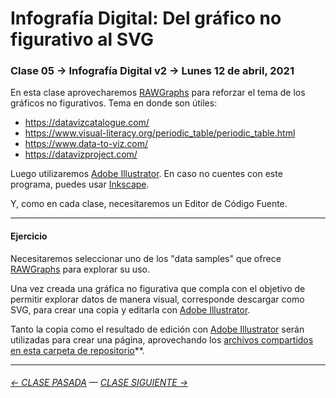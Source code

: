 # Infografía Digital: Del gráfico no figurativo al SVG

### Clase 05 → Infografía Digital v2 → Lunes 12 de abril, 2021

En esta clase aprovecharemos [RAWGraphs](https://app.rawgraphs.io/) para reforzar el tema de los gráficos no figurativos. Tema en donde son útiles:

- https://datavizcatalogue.com/
- https://www.visual-literacy.org/periodic_table/periodic_table.html
- https://www.data-to-viz.com/
- https://datavizproject.com/

Luego utilizaremos [Adobe Illustrator](https://www.adobe.com/la/products/illustrator.html). En caso no cuentes con este programa, puedes usar [Inkscape](https://inkscape.org/es/). 

Y, como en cada clase, necesitaremos un Editor de Código Fuente.

- - - - - - - - - - - - - - - - - - - - - - - - - - - - - - - - 

#### Ejercicio

Necesitaremos seleccionar uno de los "data samples" que ofrece [RAWGraphs](https://app.rawgraphs.io/) para explorar su uso. 

Una vez creada una gráfica no figurativa que compla con el objetivo de permitir explorar datos de manera visual, corresponde descargar como SVG, para crear una copia y editarla con [Adobe Illustrator](https://www.adobe.com/la/products/illustrator.html).

Tanto la copia como el resultado de edición con [Adobe Illustrator](https://www.adobe.com/la/products/illustrator.html) serán utilizadas para crear una página, aprovechando los [archivos compartidos en esta carpeta de repositorio](https://profesorfaco.github.io/dno075-2021-1/clase-05/)**. 

- - - - - - - -

###### [← CLASE PASADA](https://github.com/profesorfaco/dno075-2021/tree/main/clase-04) — [CLASE SIGUIENTE →](https://github.com/profesorfaco/dno075-2021/tree/main/clase-06) 

